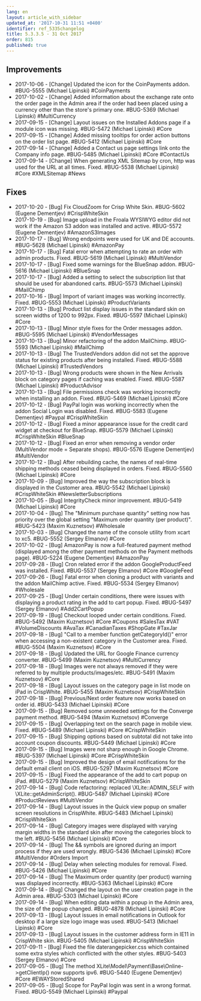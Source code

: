 ```yaml
---
lang: en
layout: article_with_sidebar
updated_at: '2017-10-31 11:51 +0400'
identifier: ref_5335changelog
title: 5.3.3.5 - 31 Oct 2017
order: 815
published: true
---
```

## Improvements
* 2017-10-06 - [Change] Updated the icon for the CoinPayments addon. #BUG-5555 (Michael Lipinski) #CoinPayments
* 2017-10-02 - [Change] Added information about the exchange rate onto the order page in the Admin area if the order had been placed using a currency other than the store's primary one. #BUG-5369 (Michael Lipinski) #MultiCurrency
* 2017-09-15 - [Change] Layout issues on the Installed Addons page if a module icon was missing. #BUG-5472 (Michael Lipinski) #Core
* 2017-09-15 - [Change] Added missing tooltips for order action buttons on the order list page. #BUG-5412 (Michael Lipinski) #Core
* 2017-09-14 - [Change] Added a Contact us page settings link onto the Company info page. #BUG-5485 (Michael Lipinski) #Core #ContactUs
* 2017-09-14 - [Change] When generating XML Sitemap by cron, http was used for the URL at all times. Fixed. #BUG-5538 (Michael Lipinski) #Core #XMLSitemap #News

## Fixes
* 2017-10-20 - [Bug] Fix CloudZoom for Crisp White Skin. #BUG-5602 (Eugene Dementjev) #CrispWhiteSkin
* 2017-10-19 - [Bug] Image upload in the Froala WYSIWYG editor did not work if the Amazon S3 addon was installed and active. #BUG-5572 (Eugene Dementjev) #AmazonS3Images
* 2017-10-17 - [Bug] Wrong endpoints were used for UK and DE accounts. #BUG-5628 (Michael Lipinski) #AmazonPay
* 2017-10-17 - [Bug] Fatal error when attempting to rate an order with admin products. Fixed. #BUG-5619 (Michael Lipinski) #MultiVendor
* 2017-10-17 - [Bug] Fixed some warnings for the BlueSnap addon. #BUG-5616 (Michael Lipinski) #BlueSnap
* 2017-10-17 - [Bug] Added a setting to select the subscription list that should be used for abandoned carts. #BUG-5573 (Michael Lipinski) #MailChimp
* 2017-10-16 - [Bug] Import of variant images was working incorrectly. Fixed. #BUG-5553 (Michael Lipinski) #ProductVariants
* 2017-10-13 - [Bug] Product list display issues in the standard skin on screen widths of 1200 to 992px. Fixed. #BUG-5597 (Michael Lipinski) #Core
* 2017-10-13 - [Bug] Minor style fixes for the Order messages addon. #BUG-5595 (Michael Lipinski) #VendorMessages
* 2017-10-13 - [Bug] Minor refactoring of the addon MailChimp. #BUG-5593 (Michael Lipinski) #MailChimp
* 2017-10-13 - [Bug] The TrustedVendors addon did not set the approve status for existing products after being installed. Fixed. #BUG-5588 (Michael Lipinski) #TrustedVendors
* 2017-10-13 - [Bug] Wrong products were shown in the New Arrivals block on category pages if caching was enabled. Fixed. #BUG-5587 (Michael Lipinski) #ProductAdvisor
* 2017-10-13 - [Bug] File permissions check was working incorrectly when installing an addon. Fixed. #BUG-5469 (Michael Lipinski) #Core
* 2017-10-12 - [Bug] PayPal login was working incorrectly when the addon Social Login was disabled. Fixed. #BUG-5583 (Eugene Dementjev) #Paypal #CrispWhiteSkin
* 2017-10-12 - [Bug] Fixed a minor appearance issue for the credit card widget at checkout for BlueSnap. #BUG-5579 (Michael Lipinski) #CrispWhiteSkin #BlueSnap
* 2017-10-12 - [Bug] Fixed an error when removing a vendor order (MultiVendor mode = Separate shops). #BUG-5576 (Eugene Dementjev) #MultiVendor
* 2017-10-12 - [Bug] After rebuilding cache, the names of real-time shipping methods ceased being displayed in orders. Fixed. #BUG-5560 (Michael Lipinski) #Core
* 2017-10-09 - [Bug] Improved the way the subscription block is displayed in the Customer area. #BUG-5542 (Michael Lipinski) #CrispWhiteSkin #NewsletterSubscriptions
* 2017-10-05 - [Bug] IntegrityCheck minor improvement. #BUG-5419 (Michael Lipinski) #Core
* 2017-10-04 - [Bug] The "Minimum purchase quantity" setting now has priority over the global setting "Maximum order quantity (per product)". #BUG-5423 (Maxim Kuznetsov) #Wholesale
* 2017-10-03 - [Bug] Changed the name of the console utility from xcart to xc5. #BUG-5552 (Sergey Elmanov) #Core
* 2017-10-02 - [Bug] AmazonPay is now a full-featured payment method (displayed among the other payment methods on the Payment methods page). #BUG-5224 (Eugene Dementjev) #AmazonPay
* 2017-09-28 - [Bug] Cron related error if the addon GoogleProductFeed was installed. Fixed. #BUG-5537 (Sergey Elmanov) #Core #GoogleFeed
* 2017-09-26 - [Bug] Fatal error when cloning a product with variants and the addon MailChimp active. Fixed. #BUG-5534 (Sergey Elmanov) #Wholesale
* 2017-09-25 - [Bug] Under certain conditions, there were issues with displaying a product rating in the add to cart popup. Fixed. #BUG-5497 (Sergey Elmanov) #Add2CartPopup
* 2017-09-19 - [Bug] Checkout looped under certain conditions. Fixed. #BUG-5492 (Maxim Kuznetsov) #Core #Coupons #SalesTax #VAT #VolumeDiscounts #AvaTax #CanadianTaxes #ShopGate #TaxJar
* 2017-09-18 - [Bug] "Call to a member function getCategoryId()" error when accessing a non-existent category in the Customer area. Fixed. #BUG-5504 (Maxim Kuznetsov) #Core
* 2017-09-18 - [Bug] Updated the URL for Google Finance currency converter. #BUG-5499 (Maxim Kuznetsov) #MultiCurrency
* 2017-09-18 - [Bug] Images were not always removed if they were referred to by multiple products/images/etc. #BUG-5491 (Maxim Kuznetsov) #Core
* 2017-09-18 - [Bug] Layout issues on the category page in list mode on iPad in CrispWhite. #BUG-5455 (Maxim Kuznetsov) #CrispWhiteSkin
* 2017-09-18 - [Bug] Previous/Next order feature now works based on order id. #BUG-5433 (Michael Lipinski) #Core
* 2017-09-15 - [Bug] Removed some unneeded settings for the Converge payment method. #BUG-5494 (Maxim Kuznetsov) #Converge
* 2017-09-15 - [Bug] Overlapping text on the search page in mobile view. Fixed. #BUG-5489 (Michael Lipinski) #Core #CrispWhiteSkin
* 2017-09-15 - [Bug] Shipping options based on subtotal did not take into account coupon discounts. #BUG-5449 (Michael Lipinski) #Core
* 2017-09-15 - [Bug] Images were not sharp enough in Google Chrome. #BUG-5397 (Michael Lipinski) #Core #CrispWhiteSkin
* 2017-09-15 - [Bug] Improved the design of email notifications  for the default email client on iOS. #BUG-5297 (Maxim Kuznetsov) #Core
* 2017-09-15 - [Bug] Fixed the appearance of the add to cart popup on iPad. #BUG-5279 (Maxim Kuznetsov) #CrispWhiteSkin
* 2017-09-14 - [Bug] Code refactoring: replaced \XLite::ADMIN_SELF with \XLite::getAdminScript(). #BUG-5487 (Michael Lipinski) #Core #ProductReviews #MultiVendor
* 2017-09-14 - [Bug] Layout issues in the Quick view popup on smaller screen resolutions in CrispWhite. #BUG-5483 (Michael Lipinski) #CrispWhiteSkin
* 2017-09-14 - [Bug] Category images were displayed with varying margin widths in the standard skin after moving the categories block to the left. #BUG-5456 (Michael Lipinski) #Core
* 2017-09-14 - [Bug] The && symbols are ignored during an import process if they are used wrongly. #BUG-5436 (Michael Lipinski) #Core #MultiVendor #Orders Import
* 2017-09-14 - [Bug] Delay when selecting modules for removal. Fixed. #BUG-5426 (Michael Lipinski) #Core
* 2017-09-14 - [Bug] The Maximum order quantity (per product) warning was displayed incorrectly. #BUG-5363 (Michael Lipinski) #Core
* 2017-09-14 - [Bug] Changed the layout on the user creation page in the Admin area. #BUG-5303 (Michael Lipinski) #Core
* 2017-09-14 - [Bug] When editing data within a popup in the Admin area, the size of the popup changed. #BUG-4878 (Michael Lipinski) #Core
* 2017-09-13 - [Bug] Layout issues in email notifications in Outlook for desktop if a large size logo image was used. #BUG-5413 (Michael Lipinski) #Core
* 2017-09-13 - [Bug] Layout issues in the customer address form in IE11 in CrispWhite skin. #BUG-5405 (Michael Lipinski) #CrispWhiteSkin
* 2017-09-11 - [Bug] Fixed the file daterangepicker.css which contained some extra styles which conflicted with the other styles. #BUG-5403 (Sergey Elmanov) #Core
* 2017-09-05 - [Bug] The method XLite\Model\Payment\Base\Online->getClientIp() now supports ipv6. #BUG-5440 (Eugene Dementjev) #Core #EWAYStoredShared
* 2017-09-05 - [Bug] Scope for PayPal login was sent in a wrong format. Fixed. #BUG-5549 (Michael Lipinski) #Paypal

